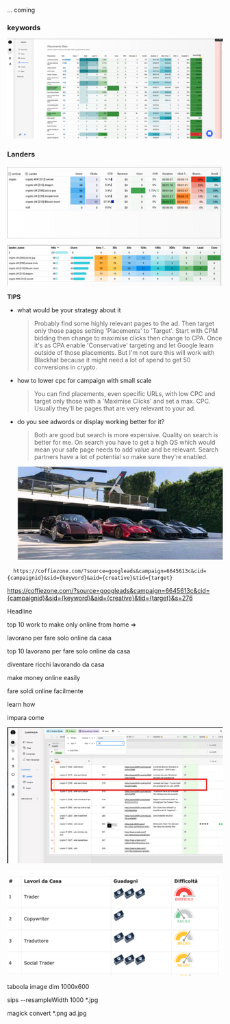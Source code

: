 ... coming

### keywords

![Screen Shot 2020-01-14 at 10.15.13 PM.png](https://raw.githubusercontent.com/blackhatflow/storage/master/2020/01/14-22-22-56-Screen%20Shot%202020-01-14%20at%2010.15.13%20PM.png)

### Landers

![Screen Shot 2020-01-14 at 10.18.50 PM.png](https://raw.githubusercontent.com/blackhatflow/storage/master/2020/01/14-22-22-59-Screen%20Shot%202020-01-14%20at%2010.18.50%20PM.png)

**TIPS**

- what would be your strategy about it
  
  > Probably find some highly relevant pages to the ad. Then target only those pages setting 'Placements' to 'Target'. Start with CPM bidding then change to maximise clicks then change to CPA. Once it's as CPA enable 'Conservative' targeting and let Google learn outside of those placements. But I'm not sure this will work with Blackhat because it might need a lot of spend to get 50 conversions in crypto.

- how to lower cpc for campaign with small scale
  
  > You can find placements, even specific URLs, with low CPC and target only those with a 'Maximise Clicks' and set a max. CPC. Usually they'll be pages that are very relevant to your ad.

- do you see adwords or display working better for it?
  
  > Both are good but search is more expensive. Quality on search is better for me. On search you have to get a high QS which would mean your safe page needs to add value and be relevant. Search partners have a lot of potential so make sure they're enabled.
  
  ![Screen Shot 2020-01-16 at 8.55.36 PM.png](https://raw.githubusercontent.com/blackhatflow/storage/master/2020/01/16-21-29-43-Screen%20Shot%202020-01-16%20at%208.55.36%20PM.png)

```https://dailable.com/?source=voluumdsp&campaign=504b54dc&cid={campaign.id}&sid={dsp.widget.id}&aid={dsp.creative.id}&tid={dsp.adexchange}&uid={clickid}
  https://coffiezone.com/?source=googleads&campaign=6645613c&cid={campaignid}&sid={keyword}&aid={creative}&tid={target}
```

 https://coffiezone.com/?source=googleads&campaign=6645613c&cid={campaignid}&sid={keyword}&aid={creative}&tid={target}&s=276





Headline 

top 10 work to make only online from home => 

lavorano per fare solo online da casa

top 10 lavorano per fare solo online da casa

diventare ricchi lavorando da casa

make money online easily

fare soldi online facilmente

learn how 

impara come

![Screen Shot 2020-01-16 at 8.53.04 PM.png](https://raw.githubusercontent.com/blackhatflow/storage/master/2020/01/16-20-53-52-Screen%20Shot%202020-01-16%20at%208.53.04%20PM.png)

![Screen Shot 2020-01-16 at 8.54.35 PM.png](https://raw.githubusercontent.com/blackhatflow/storage/master/2020/01/16-20-55-12-Screen%20Shot%202020-01-16%20at%208.54.35%20PM.png)

taboola image dim 1000x600

sips --resampleWidth 1000 *.jpg

magick convert *.png ad.jpg
